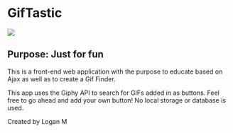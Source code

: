 # GifTastic

![](/GifTasticGif.gif)

## Purpose: Just for fun

This is a front-end web application with the purpose to educate based on Ajax as well as to create a Gif Finder.

This app uses the Giphy API to search for GIFs added in as buttons. Feel free to go ahead and add your own button! No local storage or database is used.

Created by Logan M